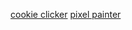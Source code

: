 [cookie clicker](superpro148.github.io/cookie-clicker)
[pixel painter](superpro148.github.io/pixel-painter)
